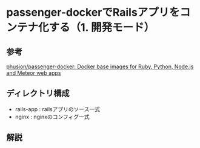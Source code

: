 # passenger-dockerでRailsアプリをコンテナ化する（1. 開発モード）

## 参考

[phusion/passenger\-docker: Docker base images for Ruby, Python, Node\.js and Meteor web apps](https://github.com/phusion/passenger-docker)

## ディレクトリ構成

- rails-app : railsアプリのソース一式
- nginx : nginxのコンフィグ一式

## 解説
